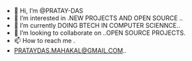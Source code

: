 - 👋 Hi, I’m @PRATAY-DAS
- 👀 I’m interested in .NEW PROJECTS AND OPEN SOURCE ..
- 🌱 I’m currently DOING BTECH IN COMPUTER SCIENNCE..
- 💞️ I’m looking to collaborate on ..OPEN SOURCE PROJECTS.
- 📫 How to reach me .
- PRATAYDAS.MAHAKAL@GMAIL.COM..

<!---
PRATAY-DAS/PRATAY-DAS is a ✨ special ✨ repository because its `README.md` (this file) appears on your GitHub profile.
You can click the Preview link to take a look at your changes.
--->
